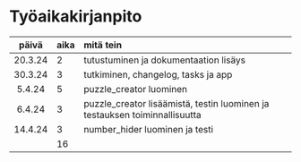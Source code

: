 # Työaikakirjanpito

| päivä | aika | mitä tein  |
| :----:|:-----| :-----|
| 20.3.24 | 2    | tutustuminen ja dokumentaation lisäys |
| 30.3.24 | 3    | tutkiminen, changelog, tasks ja app |
| 5.4.24 | 5    | puzzle_creator luominen |
| 6.4.24 | 3    | puzzle_creator lisäämistä, testin luominen ja testauksen toiminnallisuutta|
| 14.4.24 | 3    | number_hider luominen ja testi|
|  | 16    | |
